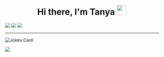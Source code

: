 <h1 align="center">Hi there, I'm Tanya <img src="https://github.com/blackcater/blackcater/raw/main/images/Hi.gif" height="32"/></h1>

![](https://github-profile-summary-cards.vercel.app/api/cards/profile-details?username=tanyabaidina&theme=aura_dark)
![](https://github-profile-summary-cards.vercel.app/api/cards/stats?username=tanyabaidina&theme=aura_dark)
![](http://github-profile-summary-cards.vercel.app/api/cards/productive-time?username=tanyabaidina&theme=aura_dark&utcOffset=8)

-----------------------------------------------------------------

<img src="https://readme-jokes.vercel.app/api" alt="Jokes Card" />

![](https://komarev.com/ghpvc/?username=tanyabaidina)

<!--
**tanyabaidina/tanyabaidina** is a ✨ _special_ ✨ repository because its `README.md` (this file) appears on your GitHub profile.

Here are some ideas to get you started:

- 🔭 I’m currently working on ...
- 🌱 I’m currently learning ...
- 👯 I’m looking to collaborate on ...
- 🤔 I’m looking for help with ...
- 💬 Ask me about ...
- 📫 How to reach me: ...
- 😄 Pronouns: ...
- ⚡ Fun fact: ...
-->
